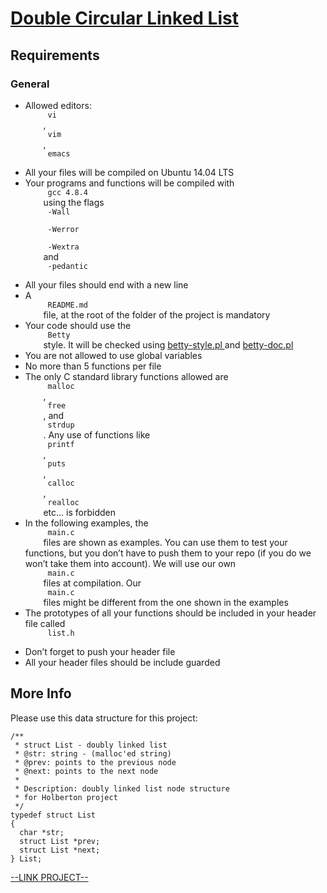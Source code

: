 # [Double Circular Linked List](https://intranet.hbtn.io/projects/478)

<html>
<div class="panel panel-default" id="project-description">
 <div class="panel-body">
  <h2>
   Requirements
  </h2>
  <h3>
   General
  </h3>
  <ul>
   <li>
    Allowed editors:
    <code>
     vi
    </code>
    ,
    <code>
     vim
    </code>
    ,
    <code>
     emacs
    </code>
   </li>
   <li>
    All your files will be compiled on Ubuntu 14.04 LTS
   </li>
   <li>
    Your programs and functions will be compiled with
    <code>
     gcc 4.8.4
    </code>
    using the flags
    <code>
     -Wall
    </code>
    <code>
     -Werror
    </code>
    <code>
     -Wextra
    </code>
    and
    <code>
     -pedantic
    </code>
   </li>
   <li>
    All your files should end with a new line
   </li>
   <li>
    A
    <code>
     README.md
    </code>
    file, at the root of the folder of the project is mandatory
   </li>
   <li>
    Your code should use the
    <code>
     Betty
    </code>
    style. It will be checked using
    <a href="https://github.com/hs-hq/Betty/blob/master/betty-style.pl" target="_blank" title="betty-style.pl">
     betty-style.pl
    </a>
    and
    <a href="https://github.com/hs-hq/Betty/blob/master/betty-doc.pl" target="_blank" title="betty-doc.pl">
     betty-doc.pl
    </a>
   </li>
   <li>
    You are not allowed to use global variables
   </li>
   <li>
    No more than 5 functions per file
   </li>
   <li>
    The only C standard library functions allowed are
    <code>
     malloc
    </code>
    ,
    <code>
     free
    </code>
    , and
    <code>
     strdup
    </code>
    . Any use of functions like
    <code>
     printf
    </code>
    ,
    <code>
     puts
    </code>
    ,
    <code>
     calloc
    </code>
    ,
    <code>
     realloc
    </code>
    etc… is forbidden
   </li>
   <li>
    In the following examples, the
    <code>
     main.c
    </code>
    files are shown as examples. You can use them to test your functions, but you don’t have to push them to your repo (if you do we won’t take them into account). We will use our own
    <code>
     main.c
    </code>
    files at compilation. Our
    <code>
     main.c
    </code>
    files might be different from the one shown in the examples
   </li>
   <li>
    The prototypes of all your functions should be included in your header file called
    <code>
     list.h
    </code>
   </li>
   <li>
    Don’t forget to push your header file
   </li>
   <li>
    All your header files should be include guarded
   </li>
  </ul>
  <h2>
   More Info
  </h2>
  <p>
   Please use this data structure for this project:
  </p>
  <pre><code>/**
 * struct List - doubly linked list
 * @str: string - (malloc'ed string)
 * @prev: points to the previous node
 * @next: points to the next node
 *
 * Description: doubly linked list node structure
 * for Holberton project
 */
typedef struct List
{
  char *str;
  struct List *prev;
  struct List *next;
} List;
</code></pre>
 </div>
</div>

[--LINK PROJECT--](https://intranet.hbtn.io/projects/478)
</html>